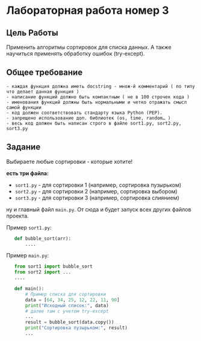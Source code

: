 # Лабораторная работа номер 3

## Цель Работы

Применить алгоритмы сортировок для списка данных. А также научиться применять обработку ошибок (try-except).

## Общее требование

    - каждая функция должна иметь docstring - множ-й комментарий ( по типу что делает данная функция )
    - написание функций должно быть компактным ( не в 100 строчек кода )
    - именования функций должны быть нормальными и четко отражать смысл самой функции
    - код должен соответствовать стандарту языка Python (PEP).
    - запрещено использование доп. библиотек (os, time, random… )
    - весь код должен быть написан строго в файле sort1.py, sort2.py, sort3.py

## Задание

Выбираете любые сортировки - которые хотите!

**есть три файла:**

- `sort1.py` - для сортировки 1 (например, сортировка пузырьком)
- `sort2.py` - для сортировки 2 (например, сортировка выбором)
- `sort3.py` - для сортировки 3 (например, сортировка слиянием)

ну и главный файл `main.py`. От сюда и будет запуск всех других файлов проекта.

Пример `sort1.py`:

```python
   def bubble_sort(arr):
       ....
```

Пример `main.py`:

```python
   from sort1 import bubble_sort
   from sort2 import ...
   ....

   def main():
       # Пример списка для сортировки
       data = [64, 34, 25, 12, 22, 11, 90]
       print("Исходный список:", data)
       # далее там с учетом try-except
       ...
       result = bubble_sort(data.copy())
       print("Сортировка пузырьком:", result)
       ...
```
